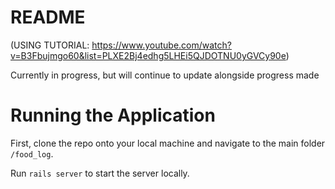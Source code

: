 # README
(USING TUTORIAL: https://www.youtube.com/watch?v=B3Fbujmgo60&list=PLXE2Bj4edhg5LHEi5QJDOTNU0yGVCy90e)

Currently in progress, but will continue to update alongside progress made


# Running the Application

First, clone the repo onto your local machine and navigate to the main folder `/food_log`.

Run `rails server` to start the server locally.
